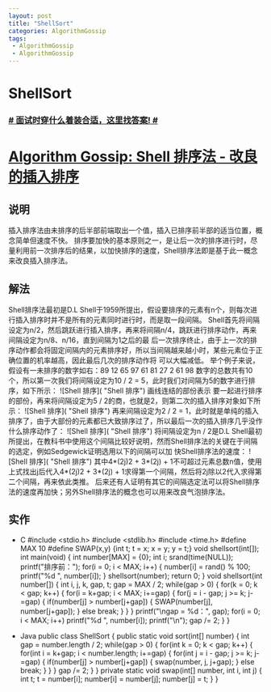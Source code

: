 ```yaml
---
layout: post
title: "ShellSort"
categories: AlgorithmGossip
tags: 
 - AlgorithmGossip
 - AlgorithmGossip
--- 
```


# ShellSort

### [# 面试时穿什么着装合适，这里找答案! #](http://taobao.esmartweb.com/man.htm)

# [Algorithm Gossip: Shell 排序法 - 改良的插入排序]()

## 说明

插入排序法由未排序的后半部前端取出一个值，插入已排序前半部的适当位置，概念简单但速度不快。
排序要加快的基本原则之一，是让后一次的排序进行时，尽量利用前一次排序后的结果，以加快排序的速度，Shell排序法即是基于此一概念来改良插入排序法。

## 解法

Shell排序法最初是D.L Shell于1959所提出，假设要排序的元素有n个，则每次进行插入排序时并不是所有的元素同时进行时，而是取一段间隔。
Shell首先将间隔设定为n/2，然后跳跃进行插入排序，再来将间隔n/4，跳跃进行排序动作，再来间隔设定为n/8、n/16，直到间隔为1之后的最 后一次排序终止，由于上一次的排序动作都会将固定间隔内的元素排序好，所以当间隔越来越小时，某些元素位于正确位置的机率越高，因此最后几次的排序动作将 可以大幅减低。
举个例子来说，假设有一未排序的数字如右：89 12 65 97 61 81 27 2 61 98
数字的总数共有10个，所以第一次我们将间隔设定为10 / 2 = 5，此时我们对间隔为5的数字进行排序，如下所示：
![Shell 排序]( "Shell 排序")
画线连结的部份表示 要一起进行排序的部份，再来将间隔设定为5 / 2的商，也就是2，则第二次的插入排序对象如下所示：
![Shell 排序]( "Shell 排序")
再来间隔设定为2 / 2 = 1，此时就是单纯的插入排序了，由于大部份的元素都已大致排序过了，所以最后一次的插入排序几乎没作什么排序动作了：
![Shell 排序]( "Shell 排序")
 将间隔设定为n / 2是D.L Shell最初所提出，在教科书中使用这个间隔比较好说明，然而Shell排序法的关键在于间隔的选定，例如Sedgewick证明选用以下的间隔可以加 快Shell排序法的速度：
![Shell 排序]( "Shell 排序")
 其中4*(2j)2 + 3*(2j) + 1不可超过元素总数n值，使用上式找出j后代入4*(2j)2 + 3*(2j) + 1求得第一个间隔，然后将2j除以2代入求得第二个间隔，再来依此类推。
后来还有人证明有其它的间隔选定法可以将Shell排序法的速度再加快；另外Shell排序法的概念也可以用来改良气泡排序法。

## 实作

* C
#include <stdio.h>
#include <stdlib.h>
#include <time.h>
#define MAX 10
#define SWAP(x,y) {int t; t = x; x = y; y = t;}
void shellsort(int[]);
int main(void) {
int number[MAX] = {0};
int i;
srand(time(NULL));
printf("排序前：");
for(i = 0; i < MAX; i++) {
number[i] = rand() % 100;
printf("%d ", number[i]);
}
shellsort(number);
return 0;
}
void shellsort(int number[]) {
int i, j, k, gap, t;
gap = MAX / 2;
while(gap > 0) {
for(k = 0; k < gap; k++) {
for(i = k+gap; i < MAX; i+=gap) {
for(j = i - gap; j >= k; j-=gap) {
if(number[j] > number[j+gap]) {
SWAP(number[j], number[j+gap]);
}
else
break;
}
}
}
printf("\ngap = %d：", gap);
for(i = 0; i < MAX; i++)
printf("%d ", number[i]);
printf("\n");
gap /= 2;
}
}

* Java
public class ShellSort {
public static void sort(int[] number) {
int gap = number.length / 2;
while(gap > 0) {
for(int k = 0; k < gap; k++) {
for(int i = k+gap; i < number.length; i+=gap) {
for(int j = i - gap; j >= k; j-=gap) {
if(number[j] > number[j+gap]) {
swap(number, j, j+gap);
}
else
break;
}
}
}
gap /= 2;
}
}
private static void swap(int[] number, int i, int j) {
int t;
t = number[i];
number[i] = number[j];
number[j] = t;
}
}
